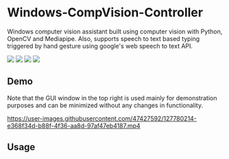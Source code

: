 # Windows-CompVision-Controller

Windows computer vision assistant built using computer vision with Python, OpenCV and Mediapipe. Also, supports speech to text based typing triggered by hand gesture using google's web speech to text API.
<!--Collection of tools for Windows users built using computer vision with Python, OpenCV and Mediapipe-->

<img src="https://img.shields.io/badge/-Python-green" /> <img src="https://img.shields.io/badge/-OpenCV-blue" /> <img src="https://img.shields.io/badge/-Mediapipe-yellow" /> <img src="https://img.shields.io/badge/-Google_SpeechToText_API-red" /> 

<!-- Maybe add audio tool that runs specific program so the program isn't always on. e.g. for volume control, user would say "turn on volume control" to run the program
  Would be super sick if you used arduino for all this shit too.
--> 

## Demo

Note that the GUI window in the top right is used mainly for demonstration purposes and can be minimized without any changes in functionality.

https://user-images.githubusercontent.com/47427592/127780214-e368f34d-b88f-4f36-aa8d-97af47eb4187.mp4

## Usage

